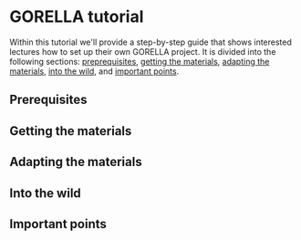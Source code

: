 # GORELLA tutorial

Within this tutorial we'll provide a step-by-step guide that shows interested
lectures how to set up their own GORELLA project.
It is divided into the following sections:
[preprequisites](), 
[getting the materials](), 
[adapting the materials](), 
[into the wild](),
and [important points]().

## Prerequisites

## Getting the materials

## Adapting the materials

## Into the wild

## Important points
